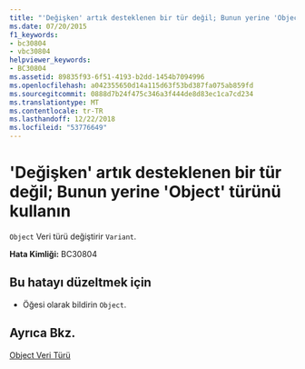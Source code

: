```yaml
---
title: "'Değişken' artık desteklenen bir tür değil; Bunun yerine 'Object' türünü kullanın"
ms.date: 07/20/2015
f1_keywords:
- bc30804
- vbc30804
helpviewer_keywords:
- BC30804
ms.assetid: 89835f93-6f51-4193-b2dd-1454b7094996
ms.openlocfilehash: a042355650d14a115d63f53bd387fa075ab859fd
ms.sourcegitcommit: 0888d7b24f475c346a3f444de8d83ec1ca7cd234
ms.translationtype: MT
ms.contentlocale: tr-TR
ms.lasthandoff: 12/22/2018
ms.locfileid: "53776649"
---
```

# <a name="variant-is-no-longer-a-supported-type-use-the-object-type-instead"></a>'Değişken' artık desteklenen bir tür değil; Bunun yerine 'Object' türünü kullanın
`Object` Veri türü değiştirir `Variant`.  
  
 **Hata Kimliği:** BC30804  
  
## <a name="to-correct-this-error"></a>Bu hatayı düzeltmek için  
  
-   Öğesi olarak bildirin `Object`.  
  
## <a name="see-also"></a>Ayrıca Bkz.  
 [Object Veri Türü](../../visual-basic/language-reference/data-types/object-data-type.md)  
 
